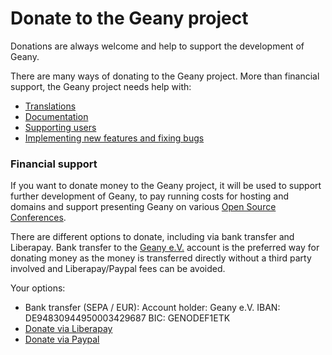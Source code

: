 Donate to the Geany project
==========

Donations are always welcome and help to support the development of Geany.

There are many ways of donating to the Geany project.
More than financial support, the Geany project needs help with:
- [Translations][1]
- [Documentation][2]
- [Supporting users][3]
- [Implementing new features and fixing bugs][4]


### Financial support

If you want to donate money to the Geany project, it will be used to support further development of Geany, to pay running costs for hosting and domains and support presenting Geany on various [Open Source Conferences][5].

There are different options to donate, including via bank transfer and Liberapay.
Bank transfer to the [Geany e.V.][8] account is the preferred way for donating money as the money is transferred directly without a third party involved and Liberapay/Paypal fees can be avoided.

Your options:

  - Bank transfer (SEPA / EUR):
    Account holder: Geany e.V.
    IBAN: DE94830944950003429687
    BIC: GENODEF1ETK
  - [Donate via Liberapay][9]
  - [Donate via Paypal][7]


  [1]: /contribute/translation/
  [2]: /contribute/documentation/
  [3]: /contribute/support/
  [4]: /contribute/development/
  [5]: /about/events/
  [7]: https://www.paypal.com/cgi-bin/webscr?item_name=Donation+to+Geany&cmd=_donations&lc=US&business=donate%40geany.org
  [8]: /association/
  [9]: https://liberapay.com/Geany/donate
